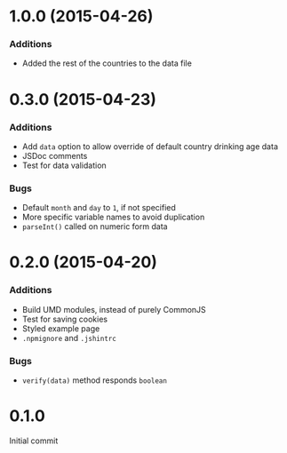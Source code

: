 # 1.0.0 (2015-04-26)
### Additions
* Added the rest of the countries to the data file

# 0.3.0 (2015-04-23)
### Additions
* Add `data` option to allow override of default country drinking age data
* JSDoc comments
* Test for data validation

### Bugs
* Default `month` and `day` to `1`, if not specified
* More specific variable names to avoid duplication
* `parseInt()` called on numeric form data

# 0.2.0 (2015-04-20)
### Additions
* Build UMD modules, instead of purely CommonJS
* Test for saving cookies
* Styled example page
* `.npmignore` and `.jshintrc`

### Bugs
* `verify(data)` method responds `boolean`

# 0.1.0
Initial commit
